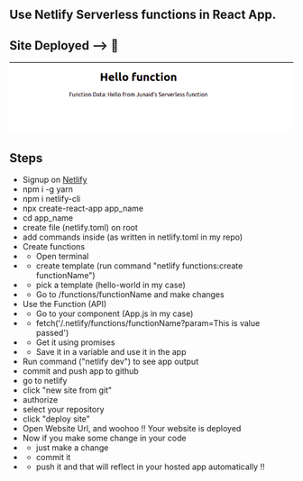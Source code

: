 ## Use Netlify Serverless functions in React App.

## Site Deployed --> 🔗

<img src='./src/images/homepage.png' />

## Steps

- Signup on <a href='https://www.netlify.com/'>Netlify</a>
- npm i -g yarn
- npm i netlify-cli
- npx create-react-app app_name
- cd app_name
- create file (netlify.toml) on root
- add commands inside (as written in netlify.toml in my repo)
- Create functions
- - Open terminal
- - create template (run command "netlify functions:create functionName")
- - pick a template (hello-world in my case)
- - Go to /functions/functionName and make changes
- Use the Function (API)
- - Go to your component (App.js in my case)
- - fetch('/.netlify/functions/functionName?param=This is value passed')
- - Get it using promises
- - Save it in a variable and use it in the app
- Run command ("netlify dev") to see app output
- commit and push app to github
- go to netlify
- click "new site from git"
- authorize
- select your repository
- click "deploy site"
- Open Website Url, and woohoo !! Your website is deployed
- Now if you make some change in your code
- - just make a change
- - commit it
- - push it and that will reflect in your hosted app automatically !!
